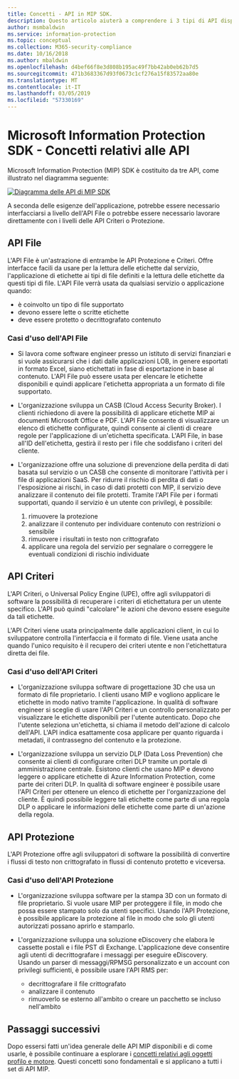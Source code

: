 ```yaml
---
title: Concetti - API in MIP SDK.
description: Questo articolo aiuterà a comprendere i 3 tipi di API disponibili in MIP SDK, le relazioni esistenti tra loro e i casi d'uso per ognuna.
author: msmbaldwin
ms.service: information-protection
ms.topic: conceptual
ms.collection: M365-security-compliance
ms.date: 10/16/2018
ms.author: mbaldwin
ms.openlocfilehash: d4bef66f8e3d808b195ac49f7bb42ab0eb62b7d5
ms.sourcegitcommit: 471b3683367d93f0673c1cf276a15f83572aa80e
ms.translationtype: MT
ms.contentlocale: it-IT
ms.lasthandoff: 03/05/2019
ms.locfileid: "57330169"
---
```

# <a name="microsoft-information-protection-sdk---api-concepts"></a>Microsoft Information Protection SDK - Concetti relativi alle API

Microsoft Information Protection (MIP) SDK è costituito da tre API, come illustrato nel diagramma seguente:

[![Diagramma delle API di MIP SDK](media/concept-apis-use-cases/mip-sdk-components.png)](media/concept-apis-use-cases/mip-sdk-components.png#lightbox)

A seconda delle esigenze dell'applicazione, potrebbe essere necessario interfacciarsi a livello dell'API File o potrebbe essere necessario lavorare direttamente con i livelli delle API Criteri o Protezione.

## <a name="file-api"></a>API File

L'API File è un'astrazione di entrambe le API Protezione e Criteri. Offre interfacce facili da usare per la lettura delle etichette dal servizio, l'applicazione di etichette ai tipi di file definiti e la lettura delle etichette da questi tipi di file. L'API File verrà usata da qualsiasi servizio o applicazione quando:

- è coinvolto un tipo di file supportato
- devono essere lette o scritte etichette
- deve essere protetto o decrittografato contenuto

### <a name="file-api-use-cases"></a>Casi d'uso dell'API File

- Si lavora come software engineer presso un istituto di servizi finanziari e si vuole assicurarsi che i dati dalle applicazioni LOB, in genere esportati in formato Excel, siano etichettati in fase di esportazione in base al contenuto. L'API File può essere usata per elencare le etichette disponibili e quindi applicare l'etichetta appropriata a un formato di file supportato.

- L'organizzazione sviluppa un CASB (Cloud Access Security Broker). I clienti richiedono di avere la possibilità di applicare etichette MIP ai documenti Microsoft Office e PDF. L'API File consente di visualizzare un elenco di etichette configurate, quindi consente ai clienti di creare regole per l'applicazione di un'etichetta specificata. L'API File, in base all'ID dell'etichetta, gestirà il resto per i file che soddisfano i criteri del cliente.

- L'organizzazione offre una soluzione di prevenzione della perdita di dati basata sul servizio o un CASB che consente di monitorare l'attività per i file di applicazioni SaaS. Per ridurre il rischio di perdita di dati o l'esposizione ai rischi, in caso di dati protetti con MIP, il servizio deve analizzare il contenuto dei file protetti. Tramite l'API File per i formati supportati, quando il servizio è un utente con privilegi, è possibile:

  1. rimuovere la protezione
  2. analizzare il contenuto per individuare contenuto con restrizioni o sensibile
  3. rimuovere i risultati in testo non crittografato
  4. applicare una regola del servizio per segnalare o correggere le eventuali condizioni di rischio individuate

## <a name="policy-api"></a>API Criteri

L'API Criteri, o Universal Policy Engine (UPE), offre agli sviluppatori di software la possibilità di recuperare i criteri di etichettatura per un utente specifico. L'API può quindi "calcolare" le azioni che devono essere eseguite da tali etichette.

L'API Criteri viene usata principalmente dalle applicazioni client, in cui lo sviluppatore controlla l'interfaccia e il formato di file. Viene usata anche quando l'unico requisito è il recupero dei criteri utente e non l'etichettatura diretta dei file. 

### <a name="policy-api-use-cases"></a>Casi d'uso dell'API Criteri

- L'organizzazione sviluppa software di progettazione 3D che usa un formato di file proprietario. I clienti usano MIP e vogliono applicare le etichette in modo nativo tramite l'applicazione. In qualità di software engineer si sceglie di usare l'API Criteri e un controllo personalizzato per visualizzare le etichette disponibili per l'utente autenticato. Dopo che l'utente seleziona un'etichetta, si chiama il metodo dell'azione di calcolo dell'API. L'API indica esattamente cosa applicare per quanto riguarda i metadati, il contrassegno del contenuto e la protezione.

- L'organizzazione sviluppa un servizio DLP (Data Loss Prevention) che consente ai clienti di configurare criteri DLP tramite un portale di amministrazione centrale. Esistono clienti che usano MIP e devono leggere o applicare etichette di Azure Information Protection, come parte dei criteri DLP. In qualità di software engineer è possibile usare l'API Criteri per ottenere un elenco di etichette per l'organizzazione del cliente. È quindi possibile leggere tali etichette come parte di una regola DLP o applicare le informazioni delle etichette come parte di un'azione della regola.

## <a name="protection-api"></a>API Protezione

L'API Protezione offre agli sviluppatori di software la possibilità di convertire i flussi di testo non crittografato in flussi di contenuto protetto e viceversa.

### <a name="protection-api-use-cases"></a>Casi d'uso dell'API Protezione

- L'organizzazione sviluppa software per la stampa 3D con un formato di file proprietario. Si vuole usare MIP per proteggere il file, in modo che possa essere stampato solo da utenti specifici. Usando l'API Protezione, è possibile applicare la protezione al file in modo che solo gli utenti autorizzati possano aprirlo e stamparlo. 

- L'organizzazione sviluppa una soluzione eDiscovery che elabora le cassette postali e i file PST di Exchange. L'applicazione deve consentire agli utenti di decrittografare i messaggi per eseguire eDiscovery. Usando un parser di messaggi/RPMSG personalizzato e un account con privilegi sufficienti, è possibile usare l'API RMS per:
  - decrittografare il file crittografato
  - analizzare il contenuto
  - rimuoverlo se esterno all'ambito o creare un pacchetto se incluso nell'ambito

## <a name="next-steps"></a>Passaggi successivi

Dopo essersi fatti un'idea generale delle API MIP disponibili e di come usarle, è possibile continuare a esplorare i [concetti relativi agli oggetti profilo e motore](concept-profile-engine-cpp.md). Questi concetti sono fondamentali e si applicano a tutti i set di API MIP.
